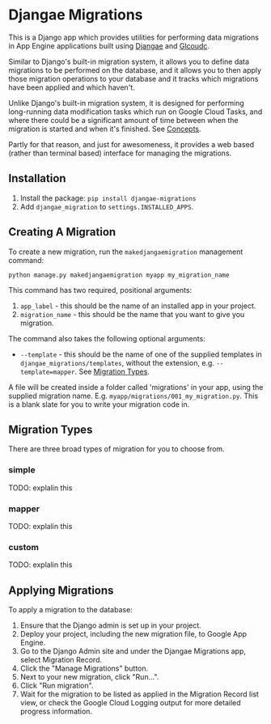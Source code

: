 Djangae Migrations
==================

This is a Django app which provides utilities for performing data migrations in App Engine applications built using
[Djangae](https://gitlab.com/potato-oss/djangae/djangae) and [Glcoudc](https://gitlab.com/potato-oss/google-cloud/django-gcloud-connectors/).

Similar to Django's built-in migration system, it allows you to define data migrations to be performed on the database,
and it allows you to then apply those migration operations to your database and it tracks which migrations have been applied and which haven't.

Unlike Django's built-in migration system, it is designed for performing long-running data modification tasks which run on Google Cloud Tasks,
and where there could be a significant amount of time between when the migration is started and when it's finished.
See [Concepts](#concepts).

Partly for that reason, and just for awesomeness, it provides a web based (rather than terminal based) interface for managing the migrations.


Installation
------------

1. Install the package: `pip install djangae-migrations`
2. Add `djangae_migration` to `settings.INSTALLED_APPS`.


Creating A Migration
--------------------

To create a new migration, run the `makedjangaemigration` management command:

```python manage.py makedjangaemigration myapp my_migration_name```

This command has two required, positional arguments:

1. `app_label` - this should be the name of an installed app in your project.
2. `migration_name` - this should be the name that you want to give you migration.

The command also takes the following optional arguments:

* `--template` - this should be the name of one of the supplied templates in `djangae_migrations/templates`, without the extension, e.g. `--template=mapper`. See [Migration Types](#migration-types).

A file will be created inside a folder called 'migrations' in your app, using the supplied migration name.
E.g. `myapp/migrations/001_my_migration.py`.
This is a blank slate for you to write your migration code in.


Migration Types
---------------

There are three broad types of migration for you to choose from.

### simple

TODO: explalin this

### mapper

TODO: explalin this

### custom

TODO: explalin this


Applying Migrations
-------------------

To apply a migration to the database:

1. Ensure that the Django admin is set up in your project.
2. Deploy your project, including the new migration file, to Google App Engine.
3. Go to the Django Admin site and under the Djangae Migrations app, select Migration Record.
4. Click the "Manage Migrations" button.
5. Next to your new migration, click "Run...".
6. Click "Run migration".
7. Wait for the migration to be listed as applied in the Migration Record list view, or check the Google Cloud Logging output for more detailed progress information.
